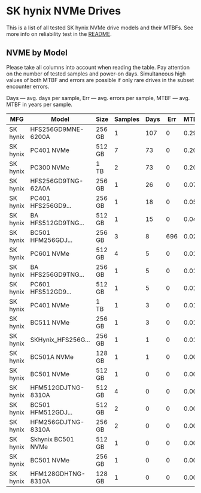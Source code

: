 SK hynix NVMe Drives
====================

This is a list of all tested SK hynix NVMe drive models and their MTBFs. See more
info on reliability test in the [README](https://github.com/linuxhw/SMART).

NVME by Model
------------

Please take all columns into account when reading the table. Pay attention on the
number of tested samples and power-on days. Simultaneous high values of both MTBF
and errors are possible if only rare drives in the subset encounter errors.

Days   — avg. days per sample,
Err    — avg. errors per sample,
MTBF   — avg. MTBF in years per sample.

| MFG       | Model              | Size   | Samples | Days  | Err   | MTBF   |
|-----------|--------------------|--------|---------|-------|-------|--------|
| SK hynix  | HFS256GD9MNE-6200A | 256 GB | 1       | 107   | 0     | 0.29   |
| SK hynix  | PC401 NVMe         | 512 GB | 7       | 73    | 0     | 0.20   |
| SK hynix  | PC300 NVMe         | 1 TB   | 2       | 73    | 0     | 0.20   |
| SK hynix  | HFS256GD9TNG-62A0A | 256 GB | 1       | 26    | 0     | 0.07   |
| SK hynix  | PC401 HFS256GD9... | 256 GB | 1       | 18    | 0     | 0.05   |
| SK hynix  | BA HFS512GD9TNG... | 512 GB | 1       | 15    | 0     | 0.04   |
| SK hynix  | BC501 HFM256GDJ... | 256 GB | 3       | 8     | 696   | 0.02   |
| SK hynix  | PC601 NVMe         | 512 GB | 4       | 5     | 0     | 0.01   |
| SK hynix  | BA HFS256GD9TNG... | 256 GB | 1       | 5     | 0     | 0.01   |
| SK hynix  | PC601 HFS512GD9... | 512 GB | 1       | 5     | 0     | 0.01   |
| SK hynix  | PC401 NVMe         | 1 TB   | 1       | 3     | 0     | 0.01   |
| SK hynix  | BC511 NVMe         | 256 GB | 1       | 3     | 0     | 0.01   |
| SK hynix  | SKHynix_HFS256G... | 256 GB | 1       | 1     | 0     | 0.01   |
| SK hynix  | BC501A NVMe        | 128 GB | 1       | 1     | 0     | 0.00   |
| SK hynix  | BC501 NVMe         | 512 GB | 1       | 0     | 0     | 0.00   |
| SK hynix  | HFM512GDJTNG-8310A | 512 GB | 4       | 0     | 0     | 0.00   |
| SK hynix  | BC501 HFM512GDJ... | 512 GB | 2       | 0     | 0     | 0.00   |
| SK hynix  | HFM256GDJTNG-8310A | 256 GB | 2       | 0     | 0     | 0.00   |
| SK hynix  | Skhynix BC501 NVMe | 512 GB | 1       | 0     | 0     | 0.00   |
| SK hynix  | BC501 NVMe         | 256 GB | 1       | 0     | 0     | 0.00   |
| SK hynix  | HFM128GDHTNG-8310A | 128 GB | 1       | 0     | 0     | 0.00   |
